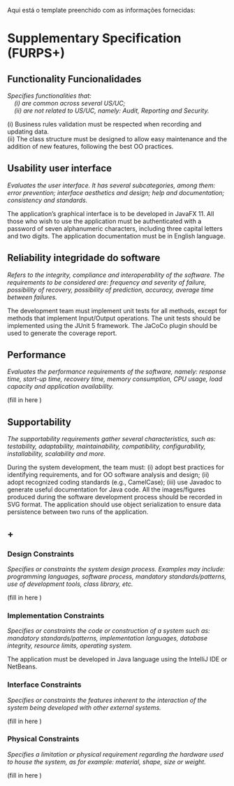 Aqui está o template preenchido com as informações fornecidas:

# Supplementary Specification (FURPS+)

## Functionality Funcionalidades

_Specifies functionalities that:  
&nbsp; &nbsp; (i) are common across several US/UC;  
&nbsp; &nbsp; (ii) are not related to US/UC, namely: Audit, Reporting and Security._

(i) Business rules validation must be respected when recording and updating data.  
(ii) The class structure must be designed to allow easy maintenance and the addition of new features, following the best OO practices.

## Usability user interface

_Evaluates the user interface. It has several subcategories, among them: error prevention; interface aesthetics and design; help and documentation; consistency and standards._

The application’s graphical interface is to be developed in JavaFX 11. All those who wish to use the application must be authenticated with a password of seven alphanumeric characters, including three capital letters and two digits. The application documentation must be in English language.

## Reliability  integridade do software

_Refers to the integrity, compliance and interoperability of the software. The requirements to be considered are: frequency and severity of failure, possibility of recovery, possibility of prediction, accuracy, average time between failures._

The development team must implement unit tests for all methods, except for methods that implement Input/Output operations. The unit tests should be implemented using the JUnit 5 framework. The JaCoCo plugin should be used to generate the coverage report.

## Performance

_Evaluates the performance requirements of the software, namely: response time, start-up time, recovery time, memory consumption, CPU usage, load capacity and application availability._

(fill in here )

## Supportability

_The supportability requirements gather several characteristics, such as: testability, adaptability, maintainability, compatibility, configurability, installability, scalability and more._

During the system development, the team must: (i) adopt best practices for identifying requirements, and for OO software analysis and design; (ii) adopt recognized coding standards (e.g., CamelCase); (iii) use Javadoc to generate useful documentation for Java code. All the images/figures produced during the software development process should be recorded in SVG format. The application should use object serialization to ensure data persistence between two runs of the application.

## +

### Design Constraints

_Specifies or constraints the system design process. Examples may include: programming languages, software process, mandatory standards/patterns, use of development tools, class library, etc._

(fill in here )

### Implementation Constraints

_Specifies or constraints the code or construction of a system such as: mandatory standards/patterns, implementation languages, database integrity, resource limits, operating system._

The application must be developed in Java language using the IntelliJ IDE or NetBeans.

### Interface Constraints

_Specifies or constraints the features inherent to the interaction of the system being developed with other external systems._

(fill in here )

### Physical Constraints

_Specifies a limitation or physical requirement regarding the hardware used to house the system, as for example: material, shape, size or weight._

(fill in here ) 

